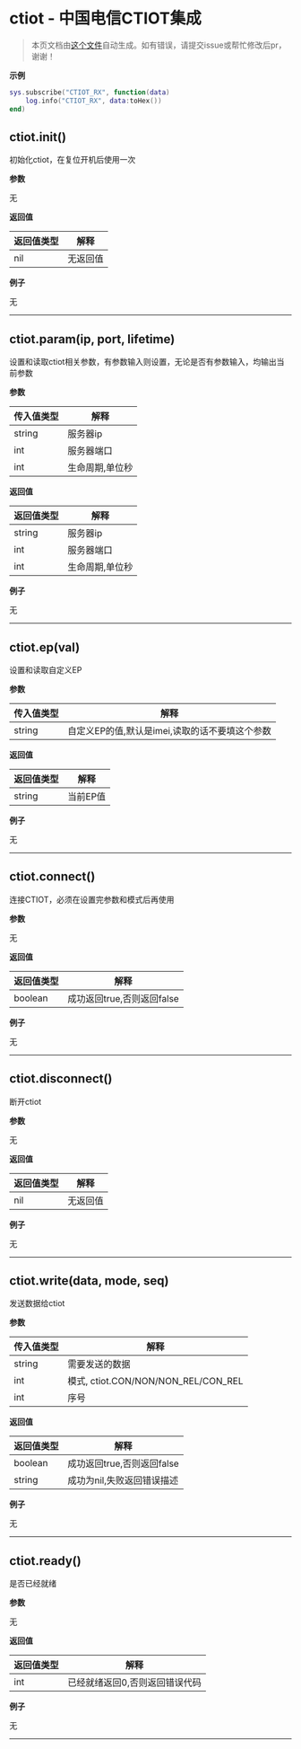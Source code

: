 # ctiot - 中国电信CTIOT集成

> 本页文档由[这个文件](https://gitee.com/openLuat/LuatOS/tree/master/luat/modules/luat_lib_ctiot.c)自动生成。如有错误，请提交issue或帮忙修改后pr，谢谢！

**示例**

```lua
sys.subscribe("CTIOT_RX", function(data)
    log.info("CTIOT_RX", data:toHex())
end)

```

## ctiot.init()

初始化ctiot，在复位开机后使用一次

**参数**

无

**返回值**

|返回值类型|解释|
|-|-|
|nil|无返回值|

**例子**

无

---

## ctiot.param(ip, port, lifetime)

设置和读取ctiot相关参数，有参数输入则设置，无论是否有参数输入，均输出当前参数

**参数**

|传入值类型|解释|
|-|-|
|string|服务器ip|
|int|服务器端口|
|int|生命周期,单位秒|

**返回值**

|返回值类型|解释|
|-|-|
|string|服务器ip|
|int|服务器端口|
|int|生命周期,单位秒|

**例子**

无

---

## ctiot.ep(val)

设置和读取自定义EP

**参数**

|传入值类型|解释|
|-|-|
|string|自定义EP的值,默认是imei,读取的话不要填这个参数|

**返回值**

|返回值类型|解释|
|-|-|
|string|当前EP值|

**例子**

无

---

## ctiot.connect()

连接CTIOT，必须在设置完参数和模式后再使用

**参数**

无

**返回值**

|返回值类型|解释|
|-|-|
|boolean|成功返回true,否则返回false|

**例子**

无

---

## ctiot.disconnect()

断开ctiot

**参数**

无

**返回值**

|返回值类型|解释|
|-|-|
|nil|无返回值|

**例子**

无

---

## ctiot.write(data, mode, seq)

发送数据给ctiot

**参数**

|传入值类型|解释|
|-|-|
|string|需要发送的数据|
|int|模式, ctiot.CON/NON/NON_REL/CON_REL|
|int|序号|

**返回值**

|返回值类型|解释|
|-|-|
|boolean|成功返回true,否则返回false|
|string|成功为nil,失败返回错误描述|

**例子**

无

---

## ctiot.ready()

是否已经就绪

**参数**

无

**返回值**

|返回值类型|解释|
|-|-|
|int|已经就绪返回0,否则返回错误代码|

**例子**

无

---

